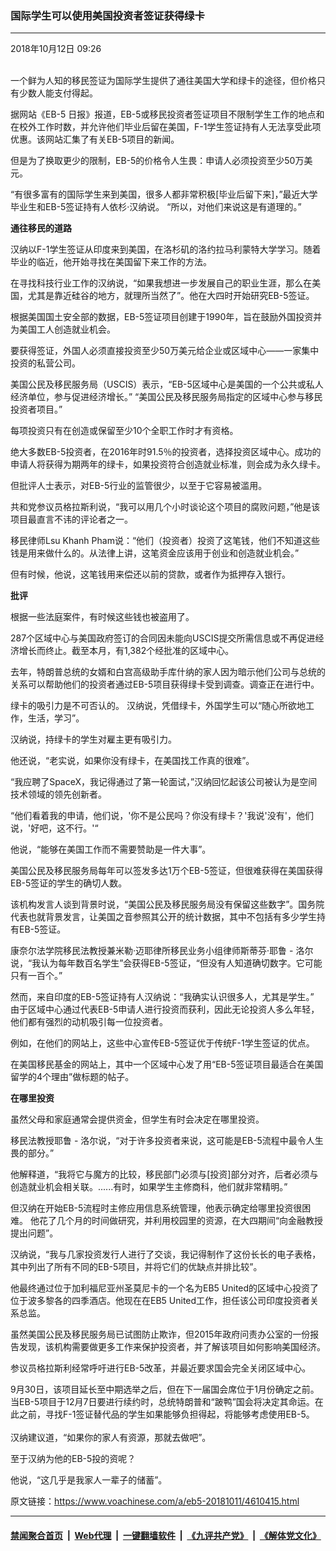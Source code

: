 ### 国际学生可以使用美国投资者签证获得绿卡
------------------------

<div class="published">
 <span class="date" title="中国时间">
  <time datetime="2018-10-12T09:26:09+08:00">
   2018年10月12日 09:26
  </time>
 </span>
</div>
<br/>
<div class="wsw">
 <p>
  一个鲜为人知的移民签证为国际学生提供了通往美国大学和绿卡的途径，但价格只有少数人能支付得起。
 </p>
 <p>
  据网站《EB-5 日报》报道，EB-5或移民投资者签证项目不限制学生工作的地点和在校外工作时数，并允许他们毕业后留在美国，F-1学生签证持有人无法享受此项优惠。该网站汇集了有关EB-5项目的新闻。
 </p>
 <p>
  但是为了换取更少的限制，EB-5的价格令人生畏：申请人必须投资至少50万美元。
 </p>
 <p>
  “有很多富有的国际学生来到美国，很多人都非常积极[毕业后留下来]，”最近大学毕业生和EB-5签证持有人依杉·汉纳说。 “所以，对他们来说这是有道理的。”
 </p>
 <p>
  <strong>
   通往移民的道路
  </strong>
 </p>
 <p>
  汉纳以F-1学生签证从印度来到美国，在洛杉矶的洛约拉马利蒙特大学学习。随着毕业的临近，他开始寻找在美国留下来工作的方法。
 </p>
 <p>
  在寻找科技行业工作的汉纳说，“如果我想进一步发展自己的职业生涯，那么在美国，尤其是靠近硅谷的地方，就理所当然了”。他在大四时开始研究EB-5签证。
 </p>
 <p>
  根据美国国土安全部的数据，EB-5签证项目创建于1990年，旨在鼓励外国投资并为美国工人创造就业机会。
 </p>
 <p>
  要获得签证，外国人必须直接投资至少50万美元给企业或区域中心——一家集中投资的私营公司。
 </p>
 <p>
  美国公民及移民服务局（USCIS）表示，“EB-5区域中心是美国的一个公共或私人经济单位，参与促进经济增长。” “美国公民及移民服务局指定的区域中心参与移民投资者项目。”
 </p>
 <p>
  每项投资只有在创造或保留至少10个全职工作时才有资格。
 </p>
 <p>
  绝大多数EB-5投资者，在2016年时91.5％的投资者，选择投资区域中心。成功的申请人将获得为期两年的绿卡，如果投资符合创造就业标准，则会成为永久绿卡。
 </p>
 <p>
  但批评人士表示，对EB-5行业的监管很少，以至于它容易被滥用。
 </p>
 <p>
  共和党参议员格拉斯利说，“我可以用几个小时谈论这个项目的腐败问题，”他是该项目最直言不讳的评论者之一。
 </p>
 <p>
  移民律师Lsu Khanh Pham说：“他们（投资者）投资了这笔钱，他们不知道这些钱是用来做什么的。从法律上讲，这笔资金应该用于创业和创造就业机会。”
 </p>
 <p>
  但有时候，他说，这笔钱用来偿还以前的贷款，或者作为抵押存入银行。
 </p>
 <p>
  <strong>
   批评
  </strong>
 </p>
 <p>
  根据一些法庭案件，有时候这些钱也被盗用了。
 </p>
 <p>
  287个区域中心与美国政府签订的合同因未能向USCIS提交所需信息或不再促进经济增长而终止。截至本月，有1,382个经批准的区域中心。
 </p>
 <p>
  去年，特朗普总统的女婿和白宫高级助手库什纳的家人因为暗示他们公司与总统的关系可以帮助他们的投资者通过EB-5项目获得绿卡受到调查。调查正在进行中。
 </p>
 <p>
  绿卡的吸引力是不可否认的。 汉纳说，凭借绿卡，外国学生可以“随心所欲地工作，生活，学习”。
 </p>
 <p>
  汉纳说，持绿卡的学生对雇主更有吸引力。
 </p>
 <p>
  他还说，“老实说，如果你没有绿卡，在美国找工作真的很难”。
 </p>
 <p>
  “我应聘了SpaceX，我记得通过了第一轮面试，”汉纳回忆起该公司被认为是空间技术领域的领先创新者。
 </p>
 <p>
  “他们看着我的申请，他们说，'你不是公民吗？你没有绿卡？'我说'没有'，他们说，'好吧，这不行。'“
 </p>
 <p>
  他说，“能够在美国工作而不需要赞助是一件大事”。
 </p>
 <p>
  美国公民及移民服务局每年可以签发多达1万个EB-5签证，但很难获得在美国获得EB-5签证的学生的确切人数。
 </p>
 <p>
  该机构发言人谈到背景时说，“美国公民及移民服务局没有保留这些数字”。国务院代表也就背景发言，让美国之音参照其公开的统计数据，其中不包括有多少学生持有EB-5签证。
 </p>
 <p>
  康奈尔法学院移民法教授兼米勒·迈耶律所移民业务小组律师斯蒂芬·耶鲁 - 洛尔说，“我认为每年数百名学生”会获得EB-5签证，“但没有人知道确切数字。它可能只有一百个。”
 </p>
 <p>
  然而，来自印度的EB-5签证持有人汉纳说：“我确实认识很多人，尤其是学生。”
  <br/>
  由于区域中心通过代表EB-5申请人进行投资而获利，因此无论投资人多么年轻，他们都有强烈的动机吸引每一位投资者。
 </p>
 <p>
  例如，在他们的网站上，这些中心宣传EB-5签证优于传统F-1学生签证的优点。
 </p>
 <p>
  在美国移民基金的网站上，其中一个区域中心发了用“EB-5签证项目最适合在美国留学的4个理由”做标题的帖子。
 </p>
 <p>
  <strong>
   在哪里投资
  </strong>
 </p>
 <p>
  虽然父母和家庭通常会提供资金，但学生有时会决定在哪里投资。
 </p>
 <p>
  移民法教授耶鲁 - 洛尔说，“对于许多投资者来说，这可能是EB-5流程中最令人生畏的部分。”
 </p>
 <p>
  他解释道，“我将它与魔方的比较，移民部门必须与[投资]部分对齐，后者必须与创造就业机会相关联。......有时，如果学生主修商科，他们就非常精明。”
 </p>
 <p>
  但汉纳在开始EB-5流程时主修应用信息系统管理，他表示确定给哪里投资很困难。 他花了几个月的时间做研究，并利用校园里的资源，在大四期间“向金融教授提出问题”。
 </p>
 <p>
  汉纳说，“我与几家投资发行人进行了交谈，我记得制作了这份长长的电子表格，其中列出了所有不同的EB-5项目，并将它们的优缺点并排比较”。
 </p>
 <p>
  他最终通过位于加利福尼亚州圣莫尼卡的一个名为EB5 United的区域中心投资了位于波多黎各的四季酒店。他现在在EB5 United工作，担任该公司印度投资者关系总监。
 </p>
 <p>
  虽然美国公民及移民服务局已试图防止欺诈，但2015年政府问责办公室的一份报告发现，该机构需要做更多工作来保护投资者，并了解该项目如何影响美国经济。
 </p>
 <p>
  参议员格拉斯利经常呼吁进行EB-5改革，并最近要求国会完全关闭区域中心。
 </p>
 <p>
  9月30日，该项目延长至中期选举之后，但在下一届国会席位于1月份确定之前。当EB-5项目于12月7日要进行续约时，总统特朗普和“跛鸭”国会将决定其命运。在此之前，寻找F-1签证替代品的学生如果能够负担得起，将能够考虑使用EB-5。
  <br/>
  <br/>
  汉纳建议道，“如果你的家人有资源，那就去做吧”。
 </p>
 <p>
  至于汉纳为他的EB-5投的资呢？
 </p>
 <p>
  他说，“这几乎是我家人一辈子的储蓄”。
  <br/>
 </p>
 <p>
 </p>
</div>

原文链接：https://www.voachinese.com/a/eb5-20181011/4610415.html


------------------------
#### [禁闻聚合首页](https://github.com/gfw-breaker/banned-news/blob/master/README.md) &nbsp;|&nbsp; [Web代理](https://github.com/gfw-breaker/open-proxy/blob/master/README.md) &nbsp;|&nbsp;  [一键翻墙软件](https://github.com/gfw-breaker/nogfw/blob/master/README.md) &nbsp;|&nbsp; [《九评共产党》](https://github.com/gfw-breaker/9ping.md/blob/master/README.md#九评之一评共产党是什么) &nbsp;|&nbsp; [《解体党文化》](https://github.com/gfw-breaker/jtdwh.md/blob/master/README.md#绪论)